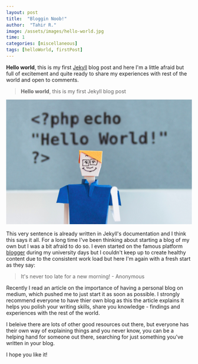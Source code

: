 ```yaml
---
layout: post
title:  "Bloggin Noob!"
author:  "Tahir R."
image: /assets/images/hello-world.jpg
time: 1
categories: [miscellaneous]
tags: [helloWorld, firstPost]
---
```


**Hello world**, this is my first [Jekyll](https://jekyllrb.com/) blog post and here I'm a little afraid but full of excitement and quite ready to share my experiences with rest of the world and open to comments.

> **Hello world**, this is my first Jekyll blog post

![alt text](/assets/images/hello-world.jpg)

This very sentence is already written in Jekyll's documentation and I think this says it all. For a long time I've been thinking about starting a blog of my own but I was a bit afraid to do so. I even started on the famous platform [blogger](https://www.blogger.com) during my university days but I couldn't keep up to create healthy content due to the consistent work load but here I'm again with a fresh start as they say:

> It's never too late for a new morning! - Anonymous

Recently I read an article on the importance of having a personal blog on medium, which pushed me to just start it as soon as possible. I strongly recommend everyone to have thier own blog as this the article explains it helps you polish your writing skills, share you knowledge - findings and experiences with the rest of the world.

I beleive there are lots of other good resources out there, but everyone has their own way of explaining things and you never know, you can be a helping hand for someone out there, searching for just something you've written in your blog.

I hope you like it!